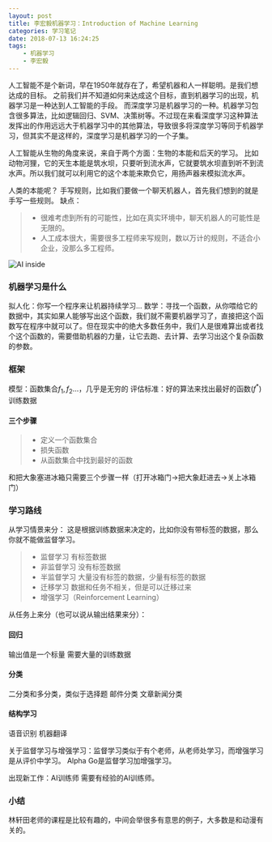 ```yaml
---
layout: post
title: 李宏毅机器学习：Introduction of Machine Learning
categories: 学习笔记
date: 2018-07-13 16:24:25
tags:
    - 机器学习
    - 李宏毅
---
```

人工智能不是个新词，早在1950年就存在了，希望机器和人一样聪明。是我们想达成的目标。
之前我们并不知道如何来达成这个目标，直到机器学习的出现，机器学习是一种达到人工智能的手段。
而深度学习是机器学习的一种。机器学习包含很多算法，比如逻辑回归、SVM、决策树等。不过现在来看深度学习这种算法发挥出的作用远远大于机器学习中的其他算法，导致很多将深度学习等同于机器学习，但其实不是这样的，深度学习是机器学习的一个子集。
<!-- more -->

人工智能从生物的角度来说，来自于两个方面：生物的本能和后天的学习。
比如动物河狸，它的天生本能是筑水坝，只要听到流水声，它就要筑水坝直到听不到流水声。所以我们就可以利用它的这个本能来欺负它，用扬声器来模拟流水声。

人类的本能呢？
手写规则，比如我们要做一个聊天机器人，首先我们想到的就是手写一些规则。
缺点：
> * 很难考虑到所有的可能性，比如在真实环境中，聊天机器人的可能性是无限的。
> * 人工成本很大，需要很多工程师来写规则，数以万计的规则，不适合小企业，没那么多工程师。

![AI inside](https://www.commitstrip.com/wp-content/uploads/2017/06/Strip-IA-construite-de-IF-english650-final.jpg)

### 机器学习是什么
拟人化：你写一个程序来让机器持续学习...
数学：寻找一个函数，从你喂给它的数据中，其实如果人能够写出这个函数，我们就不需要机器学习了，直接把这个函数写在程序中就可以了。但在现实中的绝大多数任务中，我们人是很难算出或者找个这个函数的，需要借助机器的力量，让它去跑、去计算、去学习出这个复杂函数的参数。

### 框架
模型：函数集合$f_{1},f_{2}...$，几乎是无穷的
评估标准：好的算法来找出最好的函数($f^*$)
训练数据
#### 三个步骤
> * 定义一个函数集合
> * 损失函数
> * 从函数集合中找到最好的函数

和把大象塞进冰箱只需要三个步骤一样（打开冰箱门->把大象赶进去->关上冰箱门）

### 学习路线
从学习情景来分：
这是根据训练数据来决定的，比如你没有带标签的数据，那么你就不能做监督学习。
> * 监督学习
有标签数据
> * 非监督学习
没有标签数据
> * 半监督学习
大量没有标签的数据，少量有标签的数据
> * 迁移学习
数据和任务不相关，但是可以迁移过来
> * 增强学习（Reinforcement Learning）

从任务上来分（也可以说从输出结果来分）：
#### 回归
输出值是一个标量
需要大量的训练数据
#### 分类
二分类和多分类，类似于选择题
邮件分类
文章新闻分类
#### 结构学习
语音识别
机器翻译

关于监督学习与增强学习：监督学习类似于有个老师，从老师处学习，而增强学习是从评价中学习。
Alpha Go是监督学习加增强学习。

出现新工作：AI训练师
需要有经验的AI训练师。

### 小结

林轩田老师的课程是比较有趣的，中间会举很多有意思的例子，大多数是和动漫有关的。